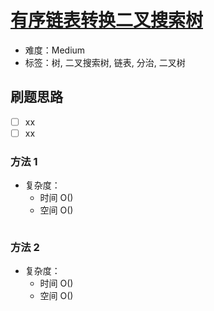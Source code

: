 # [有序链表转换二叉搜索树](https://leetcode-cn.com/problems/convert-sorted-list-to-binary-search-tree/)

- 难度：Medium
- 标签：树, 二叉搜索树, 链表, 分治, 二叉树

## 刷题思路

- [ ] xx
- [ ] xx

### 方法 1

- 复杂度：
    - 时间 O()
    - 空间 O()

``` js

```

### 方法 2

- 复杂度：
    - 时间 O()
    - 空间 O()

``` js

```
